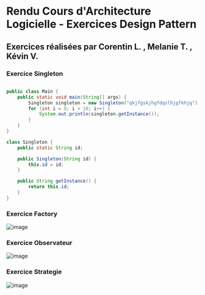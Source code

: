 # Rendu Cours d'Architecture Logicielle - Exercices Design Pattern

## Exercices réalisées par Corentin L. , Melanie T. , Kévin V.

### Exercice Singleton

```java

public class Main {
    public static void main(String[] args) {
        Singleton singleton = new Singleton("qkjfgskjhgfdqslhjgfkhjg");
        for (int i = 0; i < 10; i++) {
            System.out.println(singleton.getInstance());
        }
    }
}

class Singleton {
    public static String id;

    public Singleton(String id) {
        this.id = id;
    }

    public String getInstance() {
        return this.id;
    }
}

```

### Exercice Factory

![image](https://user-images.githubusercontent.com/57954853/203750560-12e3211b-5dd6-46de-a66a-c2977273f263.png)

### Exercice Observateur

![image](https://user-images.githubusercontent.com/57954853/203807929-e355bd82-5e74-4e3b-bbd7-f6dfc694bd2e.png)

### Exercice Strategie

![image](https://user-images.githubusercontent.com/57954853/203822952-8a697963-dd65-4cc8-9bab-6ca52208be4d.png)

